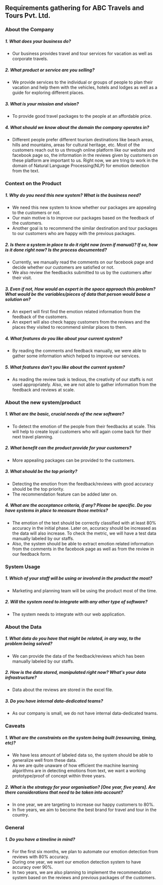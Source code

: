 ## Requirements gathering for ABC Travels and Tours Pvt. Ltd.

### About the Company

##### 1. What does your business do?
* Our business provides travel and tour services for vacation as well as corporate travels.

##### 2. What product or service are you selling?
* We provide services to the individual or groups of people to plan their vacation and help them with the vehicles, hotels and lodges as well as a guide for exploring different places.

##### 3. What is your mission and vision?
* To provide good travel packages to the people at an affordable price. 

##### 4. What should we know about the domain the company operates in? 
* Different people prefer different tourism destinations like beach areas, hills and mountains, areas for cultural heritage, etc. Most of the customers reach out to us through online platform like our website and facebook page so, the information in the reviews given by customers on these platform are important to us. Right now, we are tring to work in the domain of Natural Language Processing(NLP) for emotion detection from the text.

### Context on the Product

##### 1. Why do you need this new system? What is the business need?
* We need this new system to know whether our packages are appealing to the customers or not. 
* Our main motive is to improve our packages based on the feedback of the customers. 
* Another goal is to recommend the similar destination and tour packages to our customers who are happy with the previous packages.

##### 2. Is there a system in place to do it right now (even if manual)? If so, how is it done right now? Is the process documented? 
* Currently, we manually read the comments on our facebook page and decide whether our customers are satisfied or not. 
* We also review the feedbacks submitted to us by the customers after their visit. 

##### 3. Even if not, How would an expert in the space approach this problem? What would be the variables/pieces of data that person would base a solution on? 
* An expert will first find the emotion related information from the feedback of the customers. 
* An expert will also check happy customers from the reviews and the places they visited to recommend similar places to them.


##### 4. What features do you like about your current system?
* By reading the comments and feedback manually, we were able to gather some information which helped to improve our services. 

##### 5. What features don't you like about the current system?
* As reading the review task is tedious, the creativity of our staffs is not used appropriately. Also, we are not able to gather information from the feedback and reviews at scale.


### About the new system/product

##### 1. What are the basic, crucial needs of the new software?
* To detect the emotion of the people from their feedbacks at scale. This will help to create loyal customers who will again come back for their next travel planning.

##### 2. What benefit can the product provide for your customers?
* More appealing packages can be provided to the customers.

##### 3. What should be the top priority? 
* Detecting the emotion from the feedback/reviews with good accuracy should be the top priority.
* The recommendation feature can be added later on.

##### 4. What are the acceptance criteria, if any? Please be specific.  Do you have systems in place to measure those metrics? 
* The emotion of the text should be correctly classified with at least 80% accuracy in the initial phase. Later on, accuracy should be increased as the data will also increase. To check the metric, we will have a test data manually labeled by our staffs.
* Also, the system should be able to extract emotion related information from the comments in the facebook page as well as from the review in our feedback form.

### System Usage

##### 1. Which of your staff will be using or involved in the product the most? 
* Marketing and planning team will be using the product most of the time.

##### 2. Will the system need to integrate with any other type of software?
* The system needs to integrate with our web application.


### About the Data


##### 1. What data do you have that might be related, in any way, to the problem being solved?
* We can provide the data of the feedback/reviews which has been manually labeled by our staffs. 

##### 2. How is the data stored, manipulated right now? What's your data infrastructure?
* Data about the reviews are stored in the excel file. 

##### 3. Do you have internal data-dedicated teams?
* As our company is small, we do not have internal data-dedicated teams.


### Caveats

##### 1. What are the constraints on the system being built (resourcing, timing, etc)? 
* We have less amount of labeled data so, the system should be able to generalize well from these data. 
* As we are quite unaware of how efficient the machine learning algorithms are in detecting emotions from text, we want a working prototype/proof of concept within three years.

##### 2. What is the strategy for your organisation? [One year, five years]. Are there considerations that need to be taken into account?
* In one year, we are targeting to increase our happy customers to 80%. 
* In five years, we aim to become the best brand for travel and tour in the country.


### General

##### 1. Do you have a timeline in mind? 
* For the first six months, we plan to automate our emotion detection from reviews with 80% accuracy.
* During one year, we want our emotion detection system to have accuracy over 90%.
* In two years, we are also planning to implement the recommendation system based on the reviews and previous packages of the customers.

